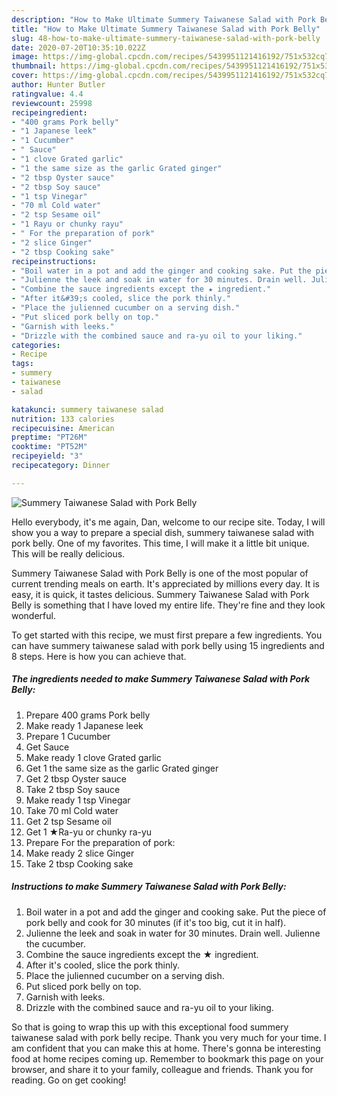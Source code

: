 ```yaml
---
description: "How to Make Ultimate Summery Taiwanese Salad with Pork Belly"
title: "How to Make Ultimate Summery Taiwanese Salad with Pork Belly"
slug: 48-how-to-make-ultimate-summery-taiwanese-salad-with-pork-belly
date: 2020-07-20T10:35:10.022Z
image: https://img-global.cpcdn.com/recipes/5439951121416192/751x532cq70/summery-taiwanese-salad-with-pork-belly-recipe-main-photo.jpg
thumbnail: https://img-global.cpcdn.com/recipes/5439951121416192/751x532cq70/summery-taiwanese-salad-with-pork-belly-recipe-main-photo.jpg
cover: https://img-global.cpcdn.com/recipes/5439951121416192/751x532cq70/summery-taiwanese-salad-with-pork-belly-recipe-main-photo.jpg
author: Hunter Butler
ratingvalue: 4.4
reviewcount: 25998
recipeingredient:
- "400 grams Pork belly"
- "1 Japanese leek"
- "1 Cucumber"
- " Sauce"
- "1 clove Grated garlic"
- "1 the same size as the garlic Grated ginger"
- "2 tbsp Oyster sauce"
- "2 tbsp Soy sauce"
- "1 tsp Vinegar"
- "70 ml Cold water"
- "2 tsp Sesame oil"
- "1 Rayu or chunky rayu"
- " For the preparation of pork"
- "2 slice Ginger"
- "2 tbsp Cooking sake"
recipeinstructions:
- "Boil water in a pot and add the ginger and cooking sake. Put the piece of pork belly and cook for 30 minutes (if it&#39;s too big, cut it in half)."
- "Julienne the leek and soak in water for 30 minutes. Drain well. Julienne the cucumber."
- "Combine the sauce ingredients except the ★ ingredient."
- "After it&#39;s cooled, slice the pork thinly."
- "Place the julienned cucumber on a serving dish."
- "Put sliced pork belly on top."
- "Garnish with leeks."
- "Drizzle with the combined sauce and ra-yu oil to your liking."
categories:
- Recipe
tags:
- summery
- taiwanese
- salad

katakunci: summery taiwanese salad 
nutrition: 133 calories
recipecuisine: American
preptime: "PT26M"
cooktime: "PT52M"
recipeyield: "3"
recipecategory: Dinner

---
```



![Summery Taiwanese Salad with Pork Belly](https://img-global.cpcdn.com/recipes/5439951121416192/751x532cq70/summery-taiwanese-salad-with-pork-belly-recipe-main-photo.jpg)

Hello everybody, it's me again, Dan, welcome to our recipe site. Today, I will show you a way to prepare a special dish, summery taiwanese salad with pork belly. One of my favorites. This time, I will make it a little bit unique. This will be really delicious.

Summery Taiwanese Salad with Pork Belly is one of the most popular of current trending meals on earth. It's appreciated by millions every day. It is easy, it is quick, it tastes delicious. Summery Taiwanese Salad with Pork Belly is something that I have loved my entire life. They're fine and they look wonderful.




To get started with this recipe, we must first prepare a few ingredients. You can have summery taiwanese salad with pork belly using 15 ingredients and 8 steps. Here is how you can achieve that.

<!--inarticleads1-->

##### The ingredients needed to make Summery Taiwanese Salad with Pork Belly:

1. Prepare 400 grams Pork belly
1. Make ready 1 Japanese leek
1. Prepare 1 Cucumber
1. Get  Sauce
1. Make ready 1 clove Grated garlic
1. Get 1 the same size as the garlic Grated ginger
1. Get 2 tbsp Oyster sauce
1. Take 2 tbsp Soy sauce
1. Make ready 1 tsp Vinegar
1. Take 70 ml Cold water
1. Get 2 tsp Sesame oil
1. Get 1 ★Ra-yu or chunky ra-yu
1. Prepare  For the preparation of pork:
1. Make ready 2 slice Ginger
1. Take 2 tbsp Cooking sake




<!--inarticleads2-->

##### Instructions to make Summery Taiwanese Salad with Pork Belly:

1. Boil water in a pot and add the ginger and cooking sake. Put the piece of pork belly and cook for 30 minutes (if it&#39;s too big, cut it in half).
1. Julienne the leek and soak in water for 30 minutes. Drain well. Julienne the cucumber.
1. Combine the sauce ingredients except the ★ ingredient.
1. After it&#39;s cooled, slice the pork thinly.
1. Place the julienned cucumber on a serving dish.
1. Put sliced pork belly on top.
1. Garnish with leeks.
1. Drizzle with the combined sauce and ra-yu oil to your liking.




So that is going to wrap this up with this exceptional food summery taiwanese salad with pork belly recipe. Thank you very much for your time. I am confident that you can make this at home. There's gonna be interesting food at home recipes coming up. Remember to bookmark this page on your browser, and share it to your family, colleague and friends. Thank you for reading. Go on get cooking!
